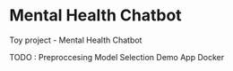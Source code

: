 # Mental Health Chatbot
Toy project - Mental Health Chatbot

TODO : 
Preproccesing
Model Selection
Demo
App
Docker

